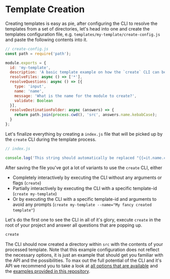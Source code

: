 # Template Creation

Creating templates is easy as pie, after configuring the CLI to resolve the templates from a set of directories, let's head into one and create the templates configuration file, e.g. `templates/my-template/create-config.js` and paste the following contents into it.

```js
// create-config.js
const path = require('path');

module.exports = {
  id: 'my-template',
  description: 'A basic template example on how the `create` CLI can be used.',
  resolveFiles: async () => ['*'],
  resolveQuestions: async () => [{
    type: 'input',
    name: 'name',
    message: 'What is the name for the module to create?',
    validate: Boolean
  }],
  resolveDestinationFolder: async (answers) => {
    return path.join(process.cwd(), 'src', answers.name.kebabCase);
  }
};
```

Let's finalize everything by creating a `index.js` file that will be picked up by the `create` CLI during the template process.

```js
// index.js

console.log('This string should automatically be replaced "{{=it.name.camelCase}}"');
```

After saving the file you've got a lot of variants to use the `create` CLI, either

* Completely interactively by executing the CLI without any arguments or flags (`create`)
* Partially interactively by executing the CLI with a specific template-id (`create my-template`)
* Or by executing the CLI with a specific template-id and arguments to avoid any prompts (`create my-template --name="My fancy created template"`)

Let's do the first one to see the CLI in all of it's glory, execute `create` in the root of your project and answer all questions that are popping up.

```sh
create
```

The CLI should now created a directory within `src` with the contents of your processed template. Note that this example configuration does not reflect the necessary options, it is just an example that should get you familiar with the API and the possibilities. To max out the full potential of the CLI and it's API we recommend you to take a look at [all options that are available](/docs/templates/Configuration.md) and the [examples provided in this repository](/examples/templates).
